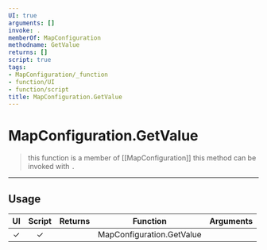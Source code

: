 ```yaml
---
UI: true
arguments: []
invoke: .
memberOf: MapConfiguration
methodname: GetValue
returns: []
script: true
tags:
- MapConfiguration/_function
- function/UI
- function/script
title: MapConfiguration.GetValue
---
```

# MapConfiguration.GetValue
> this function is a member of [[MapConfiguration]]
> this method can be invoked with `.`
-----
## Usage
|  UI | Script | Returns | Function | Arguments |
|:---:|:------:|-------:|:--------:|:---------|
|✓|✓||MapConfiguration.GetValue||

